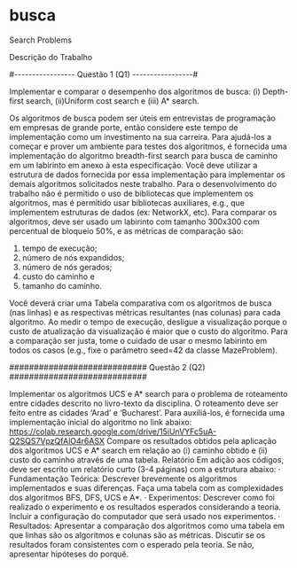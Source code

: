 # busca
Search Problems

Descrição do Trabalho

#----------------- Questão 1 (Q1) -----------------#

Implementar e comparar o desempenho dos algoritmos de busca:
(i) Depth-first search, 
(ii)Uniform cost search e 
(iii) A* search. 

Os algoritmos de busca podem ser úteis em entrevistas de
programação em empresas de grande porte, então considere este tempo de implementação
como um investimento na sua carreira. Para ajudá-los a começar e prover um ambiente para
testes dos algoritmos, é fornecida uma implementação do algoritmo breadth-first search para
busca de caminho em um labirinto em anexo à esta especificação. Você deve utilizar a estrutura
de dados fornecida por essa implementação para implementar os demais algoritmos solicitados
neste trabalho.
Para o desenvolvimento do trabalho não é permitido o uso de bibliotecas que implementem os
algoritmos, mas é permitido usar bibliotecas auxiliares, e.g., que implementem estruturas de
dados (ex: NetworkX, etc).
Para comparar os algoritmos, deve ser usado um labirinto com tamanho 300x300 com percentual
de bloqueio 50%, e as métricas de comparação são:
1. tempo de execução;
2. número de nós expandidos;
3. número de nós gerados;
4. custo do caminho e
5. tamanho do caminho.
   
Você deverá criar uma Tabela comparativa com os algoritmos de busca (nas linhas) e as
respectivas métricas resultantes (nas colunas) para cada algoritmo.
Ao medir o tempo de execução, desligue a visualização porque o custo de atualização da
visualização é maior que o custo do algoritmo. Para a comparação ser justa, tome o cuidado de
usar o mesmo labirinto em todos os casos (e.g., fixe o parâmetro seed=42 da classe MazeProblem).

############################ Questão 2 (Q2) ############################

Implementar os algoritmos UCS e A* search para o problema de roteamento entre cidades
descrito no livro-texto da disciplina. O roteamento deve ser feito entre as cidades ‘Arad’ e
‘Bucharest’. Para auxiliá-los, é fornecida uma implementação inicial do algoritmo no link abaixo:
https://colab.research.google.com/drive/15iUnVYFc5uA-Q2SQS7VpzQfAlO4r6ASX
Compare os resultados obtidos pela aplicação dos algoritmos UCS e A* search em relação ao (i)
caminho obtido e (ii) custo do caminho através de uma tabela.
Relatório
Em adição aos códigos, deve ser escrito um relatório curto (3-4 páginas) com a estrutura abaixo:
· Fundamentação Teórica: Descrever brevemente os algoritmos implementados e suas
diferenças. Faça uma tabela com as complexidades dos algoritmos BFS, DFS, UCS e A*.
· Experimentos: Descrever como foi realizado o experimento e os resultados esperados
considerando a teoria. Incluir a configuração do computador que será usado nos
experimentos.
· Resultados: Apresentar a comparação dos algoritmos como uma tabela em que linhas são
os algoritmos e colunas são as métricas. Discutir se os resultados foram consistentes com
o esperado pela teoria. Se não, apresentar hipóteses do porquê.
